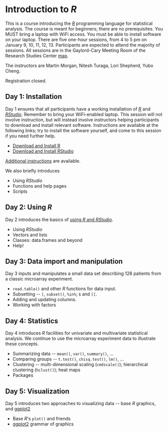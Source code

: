 # Introduction to _R_

This is a course introducing the _[R][]_ programming language for
statistical analysis.  The course is meant for beginners; there are no
prerequisites. You MUST bring a laptop with WiFi access. You must be
able to install software on your laptop. There are five one-hour
sessions, from 4 to 5 pm on January 9, 10, 11, 12, 13. Participants
are expected to attend the majority of sessions. All sessions are in
the Gaylord-Cary Meeting Room of the Research Studies Center [map][].

The instructors are Martin Morgan, Nitesh Turaga, Lori Shepherd, Yubo Cheng.

Registration closed.

## Day 1: Installation

Day 1 ensures that all participants have a working installation of
_[R][]_ and _[RStudio][]_. Remember to bring your WiFi-enabled
laptop. This session will not involve instruction, but will instead
involve instructors helping participants to download and install
relevant software. Instructions are available at the following links;
try to install the software yourself, and come to this session if you
need further help.

- [Download and Install R][]
- [Download and Install RStudio][]

[Additional instructions][] are available.

We also briefly introduces

- Using _RStudio_
- Functions and help pages
- Scripts

## Day 2: Using _R_

Day 2 introduces the basics of [using _R_ and _RStudio_][].

- Using _RStudio_
- Vectors and lists
- Classes: data.frames and beyond
- Help!

## Day 3: Data import and manipulation

Day 3 inputs and manipulates a small data set describing 128 patients
from a classic microarray experiment.

- `read.table()` and other _R_ functions for data input.
- Subsetting -- `[`, `subset()`, `%in%`; `$` and `[[`.
- Adding and updating columns.
- Working with factors

## Day 4: Statistics

Day 4 introduces _R_ facilities for univariate and multivariate
statistical analysis. We continue to use the microarray experiment
data to illustrate these concepts.

- Summarizing data -- `mean()`, `var()`, `summary()`, ...
- Comparing groups -- `t.test()`, `chisq.test()`, `lm()`, ...
- Clustering -- multi-dimensional scaling (`cmdscale()`); hierarchical
  clustering (`hclust()`); heat maps
- Packages

## Day 5: Visualization

Day 5 introduces two approaches to visualizing data -- base _R_
graphics, and [ggplot2][]

- Base _R_'s `plot()` and friends
- [ggplot2][] grammar of graphics

[map]: https://www.roswellpark.org/sites/default/files/rpci-campus-map-july-15.pdf
[R]: https://r-project.org
[RStudio]: https://rstudio.org
[Download and Install R]: https://cran.rstudio.com/
[Download and Install RStudio]: https://www.rstudio.com/products/rstudio/download/
[Additional instructions]: https://github.com/Bioconductor/BiocIntro/blob/R-Intro-RPCI-Jan-2017/vignettes/A1_Installation.Rmd

[using _R_ and _RStudio_]: https://github.com/Bioconductor/BiocIntro/blob/R-Intro-RPCI-Jan-2017/vignettes/A2_Using_R.Rmd

[ggplot2]: https://cran.r-project.org/package=ggplot2
